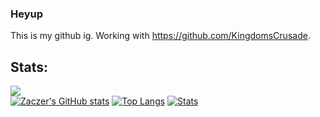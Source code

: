 

<!--
**Zaczer/Zaczer** is a ✨ _special_ ✨ repository because its `README.md` (this file) appears on your GitHub profile.

Here are some ideas to get you started:

- 🔭 I’m currently working on ...
- 🌱 I’m currently learning ...
- 👯 I’m looking to collaborate on ...
- 🤔 I’m looking for help with ...
- 💬 Ask me about ...
- 📫 How to reach me: ...
- 😄 Pronouns: ...
- ⚡ Fun fact: ...
-->
### Heyup
This is my github ig. Working with https://github.com/KingdomsCrusade.
## Stats:  
![](https://komarev.com/ghpvc/?username=Zaczer&color=orange&style=flat-square)  
[![Zaczer's GitHub stats](https://github-readme-stats.vercel.app/api?username=Zaczer&count_private=true&theme=vision-friendly-dark)](https://github.com/Zaczer)
[![Top Langs](https://github-readme-stats.vercel.app/api/top-langs/?username=Zaczer?orgs=KingdomsCrusade&count_private=true&layout=compact&theme=vision-friendly-dark)](https://github.com/Zaczer)
[![Stats](https://github-readme-stats.vercel.app/api/?username=Zaczer?orgs=KingdomsCrusade)](https://github.com/Zaczer)
